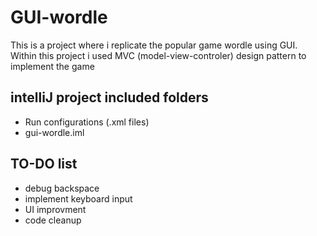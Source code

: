 # GUI-wordle
This is a project where i replicate the popular game wordle using GUI. <br>
Within this project i used MVC (model-view-controler) design pattern to implement the game <br>
## intelliJ project included folders
  - Run configurations (.xml files)
  - gui-wordle.iml
## TO-DO list
  - debug backspace<br>
  - implement keyboard input<br>
  - UI improvment
  - code cleanup


